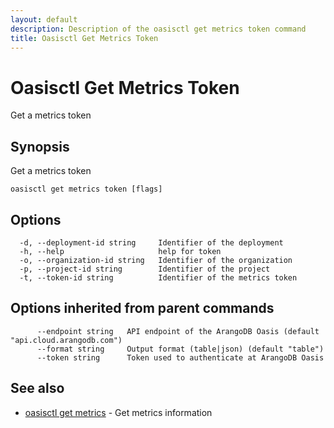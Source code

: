 ```yaml
---
layout: default
description: Description of the oasisctl get metrics token command
title: Oasisctl Get Metrics Token
---
```

# Oasisctl Get Metrics Token

Get a metrics token

## Synopsis

Get a metrics token

```
oasisctl get metrics token [flags]
```

## Options

```
  -d, --deployment-id string     Identifier of the deployment
  -h, --help                     help for token
  -o, --organization-id string   Identifier of the organization
  -p, --project-id string        Identifier of the project
  -t, --token-id string          Identifier of the metrics token
```

## Options inherited from parent commands

```
      --endpoint string   API endpoint of the ArangoDB Oasis (default "api.cloud.arangodb.com")
      --format string     Output format (table|json) (default "table")
      --token string      Token used to authenticate at ArangoDB Oasis
```

## See also

* [oasisctl get metrics](oasisctl-get-metrics.html)	 - Get metrics information

